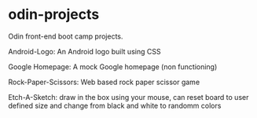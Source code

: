 # odin-projects

Odin front-end boot camp projects. 


Android-Logo: An Android logo built using CSS

Google Homepage: A mock Google homepage (non functioning)

Rock-Paper-Scissors: Web based rock paper scissor game

Etch-A-Sketch: draw in the box using your mouse, can reset board to user defined size and change from black and white to randomm colors